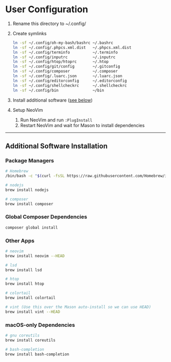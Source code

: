 # User Configuration

1. Rename this directory to ~/.config/
1. Create symlinks

   ```bash
   ln -sf ~/.config/oh-my-bash/bashrc ~/.bashrc
   ln -sf ~/.config/.phpcs.xml.dist   ~/.phpcs.xml.dist
   ln -sf ~/.config/terminfo          ~/.terminfo
   ln -sf ~/.config/inputrc           ~/.inputrc
   ln -sf ~/.config/htop/htoprc       ~/.htop
   ln -sf ~/.config/git/config        ~/.gitconfig
   ln -sf ~/.config/composer          ~/.composer
   ln -sf ~/.config/.luarc.json       ~/.luarc.json
   ln -sf ~/.config/editorconfig      ~/.editorconfig
   ln -sf ~/.config/shellcheckrc      ~/.shellcheckrc
   ln -sf ~/.config/bin               ~/bin
   ```

1. Install additional software ([see below](#additional-software-installation))
1. Setup NeoVim
   1. Run NeoVim and run `:PlugInstall`
   1. Restart NeoVim and wait for Mason to install dependencies

---

## Additional Software Installation

### Package Managers

```bash
# Homebrew
/bin/bash -c "$(curl -fsSL https://raw.githubusercontent.com/Homebrew/install/HEAD/install.sh)"

# nodejs
brew install nodejs

# composer
brew install composer
```

### Global Composer Dependencies

```bash
composer global install
```

### Other Apps

```bash
# neovim
brew install neovim --HEAD

# lsd
brew install lsd

# htop
brew install htop

# colortail
brew install colortail

# vint (Use this over the Mason auto-install so we can use HEAD)
brew install vint --HEAD
```

### macOS-only Dependencies

```bash
# gnu coreutils
brew install coreutils

# bash-completion
brew install bash-completion
```
